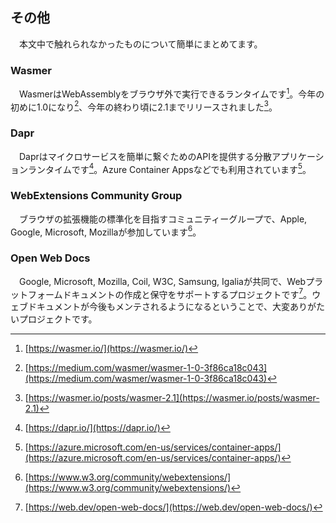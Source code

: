 ## その他
　本文中で触れられなかったものについて簡単にまとめてます。

### Wasmer
　WasmerはWebAssemblyをブラウザ外で実行できるランタイムです[^wasmer]。今年の初めに1.0になり[^wasmer1]、今年の終わり頃に2.1までリリースされました[^wasmer21]。

### Dapr
　Daprはマイクロサービスを簡単に繋ぐためのAPIを提供する分散アプリケーションランタイムです[^dapr]。Azure Container Appsなどでも利用されています[^container_app]。

### WebExtensions Community Group
　ブラウザの拡張機能の標準化を目指すコミュニティーグループで、Apple, Google, Microsoft, Mozillaが参加しています[^webextensions_community_group]。

### Open Web Docs
　Google, Microsoft, Mozilla, Coil, W3C, Samsung, Igaliaが共同で、Webプラットフォームドキュメントの作成と保守をサポートするプロジェクトです[^open_web_docs]。ウェブドキュメントが今後もメンテされるようになるということで、大変ありがたいプロジェクトです。

[^wasmer]: [https://wasmer.io/](https://wasmer.io/)
[^wasmer1]: [https://medium.com/wasmer/wasmer-1-0-3f86ca18c043](https://medium.com/wasmer/wasmer-1-0-3f86ca18c043)
[^wasmer21]: [https://wasmer.io/posts/wasmer-2.1](https://wasmer.io/posts/wasmer-2.1)
[^dapr]: [https://dapr.io/](https://dapr.io/)
[^container_app]: [https://azure.microsoft.com/en-us/services/container-apps/](https://azure.microsoft.com/en-us/services/container-apps/)
[^webextensions_community_group]: [https://www.w3.org/community/webextensions/](https://www.w3.org/community/webextensions/)
[^open_web_docs]: [https://web.dev/open-web-docs/](https://web.dev/open-web-docs/)
